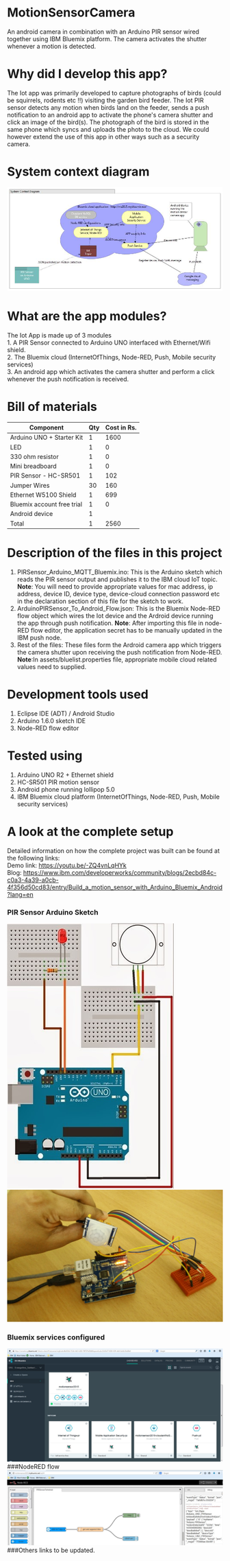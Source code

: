 # MotionSensorCamera
An android camera in combination with an Arduino PIR sensor wired together using IBM Bluemix platform. The camera activates the shutter whenever a motion is detected.

# Why did I develop this app?
The Iot app was primarily developed to capture photographs of birds (could be squirrels, rodents etc !!) visiting the garden bird feeder. The Iot PIR sensor detects any motion when birds land on the feeder, sends a push notification to an android app to activate the phone's camera shutter and click an image of the bird(s). The photograph of the bird is stored in the same phone which syncs and uploads the photo to the cloud. We could however extend the use of this app in other ways such as a security camera.

# System context diagram
![System_context_diagram](https://github.com/evanjas77/evanjas77.github.io/blob/master/MotionSensorCamera/images/MotionSensorCamera.jpg)

# What are the app modules?
The Iot App is made up of 3 modules
<br/>1. A PIR Sensor connected to Arduino UNO interfaced with Ethernet/Wifi shield.
<br/>2. The Bluemix cloud (InternetOfThings, Node-RED, Push, Mobile security services)
<br/>3. An android app which activates the camera shutter and perform a click whenever the push notification is received.

# Bill of materials
|         Component         | Qty | Cost in Rs. |
|---------------------------|-----|-------------|
| Arduino UNO + Starter Kit | 1   |       1600  |
|                      LED  | 1   |          0  |
|          330 ohm resistor | 1   |          0  |
|           Mini breadboard | 1   |          0  |
|     PIR Sensor - HC-SR501 | 1   |        102  |
|              Jumper Wires | 30  |        160  |
|     Ethernet W5100 Shield | 1   |        699  |
|Bluemix account free trial | 1   |          0  |
|            Android device | 1   |             |
|              Total        | 1   |       2560  |


# Description of the files in this project
1. PIRSensor_Arduino_MQTT_Bluemix.ino:
  This is the Arduino sketch which reads the PIR sensor output and publishes it to the IBM cloud IoT topic. 
<b>Note</b>: You will need to provide appropriate values for mac address, ip address, device ID, device type, device-cloud connection password etc in the declaration section of this file for the sketch to work. 
2. ArduinoPIRSensor_To_Android_Flow.json:
  This is the Bluemix Node-RED flow object which wires the Iot device and the Ardroid device running the app through push notification. 
<b>Note</b>: After importing this file in node-RED flow editor, the application secret has to be manually updated in the IBM push node.
3. Rest of the files:
  These files form the Ardroid camera app which triggers the camera shutter upon receiving the push notification from Node-RED.
<b>Note</b>:In assets/bluelist.properties file, appropriate mobile cloud related values need to supplied.
  
# Development tools used 
1. Eclipse IDE (ADT) / Android Studio
2. Arduino 1.6.0 sketch IDE
3. Node-RED flow editor

# Tested using
1. Arduino UNO R2 + Ethernet shield
2. HC-SR501 PIR motion sensor
3. Android phone running lollipop 5.0
4. IBM Bluemix cloud platform (InternetOfThings, Node-RED, Push, Mobile security services)

# A look at the complete setup
Detailed information on how the complete project was built can be found at the following links:
<br/> Demo link: https://youtu.be/-ZQ4vnLqHYk
<br/> Blog: https://www.ibm.com/developerworks/community/blogs/2ecbd84c-c0a3-4a39-a0cb-4f356d50cd83/entry/Build_a_motion_sensor_with_Arduino_Bluemix_Android?lang=en
### PIR Sensor Arduino Sketch
![ArduinoUNOSketch](https://github.com/evanjas77/evanjas77.github.io/blob/master/MotionSensorCamera/images/ArduinoSketch.jpg)
![ArduinoUNO_Setup](https://github.com/evanjas77/evanjas77.github.io/blob/master/MotionSensorCamera/images/ArduinoUNOSetup.jpg)
### Bluemix services configured
![BluemixServices](https://github.com/evanjas77/evanjas77.github.io/blob/master/MotionSensorCamera/images/BluemixServices.jpg)
###NodeRED flow
![NodeREDFlow](https://github.com/evanjas77/evanjas77.github.io/blob/master/MotionSensorCamera/images/NodeREDFlow.jpg)
###Others links to be updated.
